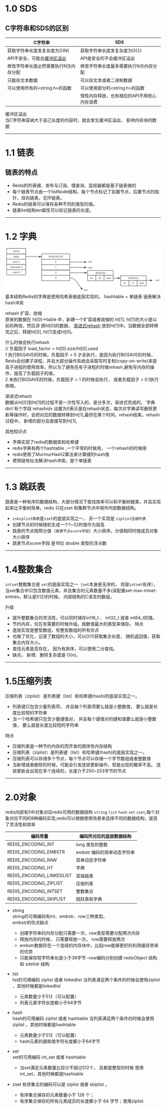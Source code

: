 # 1.0 SDS
## C字符串和SDS的区别

| C字符串 | SDS | 
| ------ | -------------------------- | 
| 获取字符串长度发复杂度为O(N) | 获取字符串长度发复杂度为O(1) |
| API不安全，可能会[缓冲区溢出](#缓冲区溢出) | API是安全的不会缓冲区溢出 |
| 修改字符串长度必然需要执行N次内存分配 | 修改字符串长度最多需要执行N次内存分配 |
| 只能存文本数据| 可以存文本或者二进制数据 |
| 可以使用所有的<string.h>的函数| 可以使用部分的<string.h>的函数 |
|  | 惰性内存释放，也有相应的API不用担心内存浪费 |


<div id = "缓冲区溢出">缓冲区溢出</div>
当C字符串容纳大于自己长度的内容时，就会发生缓冲区溢出， 影响内存块的数据


-----

# 1.1  链表
## 链表的特点
- Reids的列表键、发布与订阅、慢查询、监视器都是基于链表做的
- 每个链表节点由一个listNode结构，每个节点标记了前置节点，后置节点的指针，双向链表，无环链表。
- Redis的链表可以保存各种不同的类型的值。
- 链表list结构len属性可以标记链表的长度。

------

# 1.2 字典
![hashtable数据结构](../杂项/img/redis/dictht.jpg)
基本结构Redis的字典是使用哈希表做底层实现的，  hashtable + 单链表  链表解决hash冲突

rehash 扩容、收缩  
原来的数据在 ht[0]->table 中，新建一个扩容或者收缩的 ht[1]; ht[1]的大小是以前的两倍，然后讲 原ht[0]的数据， [渐进式rehash](#渐进式rehash) 放到ht[1]中。当数据全部转移完之后，释放ht[0], ht[1]变成ht[0]。  

什么时候会执行rehash   
// 负载因子  load_factor = ht[0].size/ht[0].used  
1 执行BGSAVE的时候，负载因子 > 5 才会执行，是因为执行BGSAVE的时候， Reids会创建子进程，并且大部分操作系统会采取写时复制(copy-on-write)来提高子进程的使用效率，所以为了避免在有子进程的时候rehash,避免写内存的操作，提高了负载因子的值。  
2 未执行BGSAVE的时候，负载因子 > 1 的时候会执行， 或者负载因子 < 0.1执行收缩。 

<div id = "渐进式rehash">渐进式rehash</div>
数据从ht[0]到ht[1]的过程不是一次性写入的，是分多次，渐进式完成的。`字典dict`有个字段 rehashidx 设置为0表示是在rehash状态，每次对字典读写删除更新等操作时，会把对应的数据转移到ht[1],最终在某个时间，rehash结束。rehash过程中， 新增的部分会直接写到ht[1],

其他知识点  
- 字典实现了redis的数据库和哈希键
- redis字典有两个hashtable ,一个平常的时候用， 一个rehash的时候用
- redis使用了MurmurHash2算法来计算键的hash值
- 使用链地址法解决hash冲突，是个单链表

--------------
# 1.3 跳跃表

跳表是一种有序的数据结构，大部分情况下查找效率可以和平衡树媲美，并且实现起来比平衡树简单。redis 只在zset 和集群节点中用作内部数据结构。 
- `zskiplist跳表`是`zset`的底层实现之一， 另一个实现是 `ziplist压缩列表` 
- 创建节点的时候随机生成一个1~32的值作为层高
- 跳表的节点按照分值（`跳表节点score字段`）大小排序。分值相同时按成员对象大小排序
- 跳表节点score字段 是16位 double 类型的浮点数

----------------

# 1.4整数集合
`intset`整数集合是 `set`的底层实现之一（`set`本身是无序的， 但是`intset`有序），当set集合中只包含数值元素，并且集合的元素数量不多(读配置set-max-intset-entries，默认是512)的时候。
内部结构的C语言的数组。  

升级  
- 提升整数集合的灵活性，可以同时储存int16_t 、 int32_t 或者 int64_t的值，
- 节约内存，仅在有需要的时候升级。按数值最大的类型来储存。
特点
- 底层实现是整型数组，有整型数组的所有优点
- 也做了优化，记录了数组的大小，可以O(1)获取集合长度， 随机返回值，获取集合内存大小。
- 查找元素是否存在， 因为有排序，可以使用二分查找。
- 缺点， 新增、删除复杂度是 O(n)。
--------------
# 1.5压缩列表

压缩列表（ziplist）是列表键（list）和哈希键(hash)的底层实现之一。
- 列表键只包含少量列表项， 并且每个列表项要么就是小整数值， 要么就是长度比较短的字符串
- 当一个哈希键只包含少量键值对， 并且每个键值对的键和值要么就是小整数值， 要么就是长度比较短的字符串

特点
- 压缩列表是一种节约内存的而开发的顺序性内存结构
- 压缩列表（ziplist）是列表键（list）和哈希键(hash)的底层实现之一。
- 压缩列表可以存储多个节点，每个节点可以存储一个字节数组或者整数值
- 当新增或者删除的时候，可能会引发连锁更新操作，但是出现的概率不高。
连锁更新会出现在多个连续的，长度介于250~253字节的节点
---------

# 2.0对象
redis内部有5中对象对应redis可用的数据结构 `string` `list` `hash` `set` `zset`,每个对象对应不同的8种编码实现,redis可以根据使用场景来选择不同的数据结构，提高了灵活性和效率

编码常量| 编码所对应的底层数据结构
--| -- 
REDIS_ENCODING_INT	|long 类型的整数
REDIS_ENCODING_EMBSTR	|embstr 编码的简单动态字符串
REDIS_ENCODING_RAW|	简单动态字符串
REDIS_ENCODING_HT	|字典
REDIS_ENCODING_LINKEDLIST|	双端链表
REDIS_ENCODING_ZIPLIST	|压缩列表
REDIS_ENCODING_INTSET|	整数集合
REDIS_ENCODING_SKIPLIST|	跳跃表和字典
- string  
string的可用编码有int、embstr、row三种类型。  
embstr的优点缺点
  - 创建字符串的内存分配只需要一次，row类型需要分配两次内存
  - 释放内存的时候， 只需要释放一次， row需要释放两次
  - embstr数据存在一个连续的内存块中，比起row能够更好的利用缓存带来的优势
  - 只能保存短字符串长度小于39字节
  -row编码分别创建 redisObject 结构和 sdshdr 结构

- list  
list的可用编码 ziplist 或者 linkedlist
当列表满足两个条件的时候会使用ziplist ，其他时候都是linkedlist  
  - 元素数量少于512（可以配置）
  - 列表元素字符长度都小于64字节 

- hash  
hash的可用编码 ziplist 或者 hashtable
当列表满足两个条件的时候会使用ziplist ，其他时候都是hashtable  
  - 元素数量少于512（可以配置）
  - hash元素的键和值字符长度都小于64字节 
- set  
set的可用编码 int_set 或者 hashtable
  - 当set满足元素数量比较少不超过512个， 且都是整型的时候 使用int_set，其他时候都是hashtable
- zset
有序集合的编码可以是 ziplist 或者 skiplist 。
  - 有序集合保存的元素数量小于 128 个；
  - 有序集合保存的所有元素成员的长度都小于 64 字节；使用ziplist